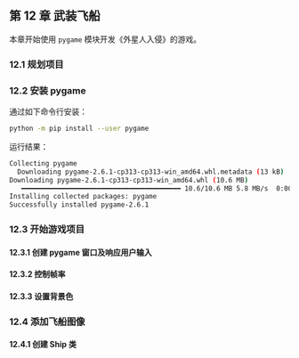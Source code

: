## 第 12 章 武装飞船

本章开始使用 `pygame` 模块开发《外星人入侵》的游戏。

### 12.1 规划项目

### 12.2 安装 pygame

通过如下命令行安装：

```bash
python -m pip install --user pygame
```

运行结果：

```bash
Collecting pygame
  Downloading pygame-2.6.1-cp313-cp313-win_amd64.whl.metadata (13 kB)
Downloading pygame-2.6.1-cp313-cp313-win_amd64.whl (10.6 MB)
   ━━━━━━━━━━━━━━━━━━━━━━━━━━━━━━━━━━━━━━━━ 10.6/10.6 MB 5.8 MB/s  0:00:02
Installing collected packages: pygame
Successfully installed pygame-2.6.1
```

### 12.3 开始游戏项目

#### 12.3.1 创建 pygame 窗口及响应用户输入

#### 12.3.2 控制帧率

#### 12.3.3 设置背景色

### 12.4 添加飞船图像

#### 12.4.1 创建 Ship 类
